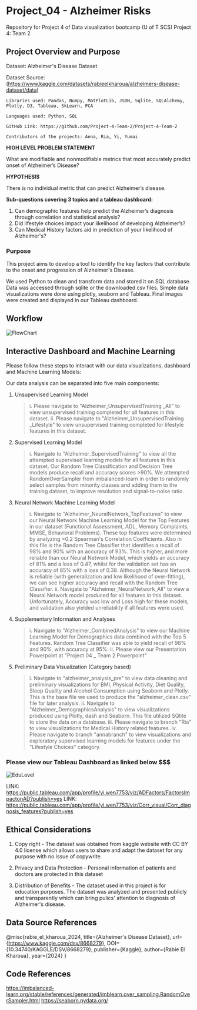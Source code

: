 # Project_04 - Alzheimer Risks
Repository for Project 4 of Data visualization bootcamp (U of T SCS)
Project 4: Team 2 

## Project Overview and Purpose 

Dataset: Alzheimer's Disease Dataset

Dataset Source: (https://www.kaggle.com/datasets/rabieelkharoua/alzheimers-disease-dataset/data)

	Libraries used: Pandas, Numpy, MatPlotLib, JSON, Sqlite, SQLAlchemy, Plotly, D3, Tableau, SkLearn, PCA
 	
  	Languages used: Python, SQL
	
 	GitHub Link: https://github.com/Project-4-Team-2/Project-4-Team-2
	
 	Contributors of the projects: Anna, Ria, Yi, Yumai

**HIGH LEVEL PROBLEM STATEMENT** 
	
What are modifiable and nonmodifiable metrics that most accurately predict onset of Alzheimer’s Disease?

**HYPOTHESIS** 

There is no individual metric that can predict Alzheimer’s disease. 

**Sub-questions covering 3 topics and a tableau dashboard:**

1. Can demographic features help predict the Alzheimer’s diagnosis through correlation and statistical analysis? 
2. Did lifestyle choices impact your likelihood of developing Alzheimer’s? 
3. Can Medical History factors aid in prediction of your likelihood of Alzheimer's? 

### Purpose ###

This project aims to develop a tool to identify the key factors that contribute to the onset and progression of Alzheimer's Disease. 

We used Python to clean and transform data and stored it on SQL database. Data was accessed through sqlite or the downloaded csv files. Simple data visualizations were done using plotly, seaborn and Tableau. Final images were created and displayed in our Tableau dashboard. 

## Workflow ## 

![FlowChart](https://github.com/user-attachments/assets/9ee4b29d-e659-42bf-862b-d4943cff7db6)

## Interactive Dashboard and Machine Learning ##

Please follow these steps to interact with our data visualizations, dashboard and Machine Learning Models:

Our data analysis can be separated into five main components: 

1. Unsupervised Learning Model
   > i. Please navigate to "Alzheimer_UnsupervisedTraining _All" to view unsupervised training completed for all features in this dataset.
   > ii. Please navigate to "Alzheimer_UnsupervisedTraining _Lifestyle" to view unsupervised training completed for lifestyle features in this dataset. 
2. Supervised Learning Model
   > i. Navigate to "Alzheimer_SupervisedTraining" to view all the attempted supervised learning models for all features in this dataset. Our Random Tree Classification and Decision Tree models produce recall and accuracy scores >90%. We attempted RandomOverSampler from imbalanced-learn in order to randomly select samples from minority classes and adding them to the training dataset, to improve resolution and signal-to-noise ratio.
3. Neural Network Machine Learning Model
   > i. Navigate to "Alzheimer_NeuralNetwork_TopFeatures" to view our Neural Network Machine Learning Model for the Top Features in our dataset (Functional Assessment, ADL, Memory Complaints, MMSE, Behavioral Problems). These top features were determined by analyzing >0.2 Spearman's Correlation Coefficients. Also in this file is the Random Tree Classifier that identifies a recall of 98% and 90% with an accuracy of 93%. This is higher, and more reliable than our Neural Network Model, which yields an accuracy of 81% and a loss of 0.47, whilst for the validation set has an accuracy of 85% with a loss of 0.38. Although the Neural Network is reliable (with generalization and low likelihood of over-fitting), we can see higher accuracy and recall with the Random Tree Classifier.
   > ii. Navigate to "Alzheimer_NeuralNetwork_All" to view a Neural Network model produced for all features in this dataset. Unfortunately, Accuracy was low and Loss high for these models, and validation also yielded unreliability if all features were used. 
4. Supplementary Information and Analyses
   > i. Navigate to "Alzheimer_CombinedAnalysis" to view our Machine Learning Model for Demographics data combined with the Top 5 Features. Random Tree Classifier was able to yield recall of 98% and 90%, with accuracy at 95%.
   > ii. Please view our Presentation Powerpoint at "Project 04 _ Team 2 Powerpoint"
5. Preliminary Data Visualization (Category based)
   > i. Navigate to "alzheimer_analysis_pre" to view data cleaning and preliminary visualizations for BMI, Physical Activity, Diet Quality, Sleep Quality and Alcohol Consumption using Seaborn and Plotly. This is the base file we used to produce the "alzheimer_clean.csv" file for later analysis.
   > ii. Navigate to "Alzheimer_DemographicsAnalysis" to view visualizations produced using Plotly, dash and Seaborn. This file utilized SQlite to store the data on a database. 
   > iii. Please navigate to branch "Ria" to view visualizations for Medical History related features.
   > iv. Please navigate to branch "annabranch" to view visualizations and exploratory supervised learning models for features under the "Lifestyle Choices" category.

### Please view our Tableau Dashboard as linked below $$$

![EduLevel](https://github.com/user-attachments/assets/8c26bb4d-f55a-4c32-8304-d95a4f54190e)

LINK: https://public.tableau.com/app/profile/yi.wen7753/viz/ADFactors/FactorsImpactonAD?publish=yes
LINK: https://public.tableau.com/app/profile/yi.wen7753/viz/Corr_visual/Corr_diagnosis_features?publish=yes

## Ethical Considerations ##

1. Copy right - The dataset was obtained from kaggle website with CC BY 4.0 license which allows users to share and adapt the dataset for any purpose with no issue of copywrite.

2. Privacy and Data Protection - Personal information of patients and doctors are protected in this dataset
   
3. Distribution of Benefits - The dataset used in this project is for education purposes. The dataset was analyzed and presented publicly and transparently which can bring pulics' attention to diagnosis of Alzheimer's disease.

## Data Source References ##

@misc{rabie_el_kharoua_2024,
title={Alzheimer's Disease Dataset},
url={https://www.kaggle.com/dsv/8668279},
DOI={10.34740/KAGGLE/DSV/8668279},
publisher={Kaggle},
author={Rabie El Kharoua},
year={2024}
}

## Code References ##

https://imbalanced-learn.org/stable/references/generated/imblearn.over_sampling.RandomOverSampler.html
https://seaborn.pydata.org/
